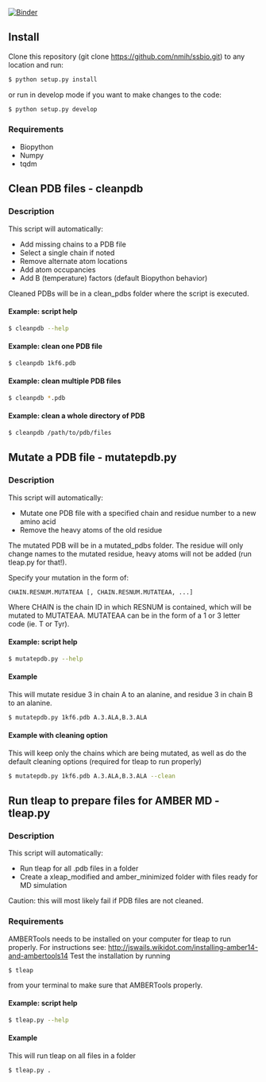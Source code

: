 [![Binder](http://mybinder.org/badge.svg)](http://mybinder.org/repo/nmih/ssbio)

## Install
Clone this repository (git clone https://github.com/nmih/ssbio.git) to any location and run:
```bash
$ python setup.py install
```
or run in develop mode if you want to make changes to the code:
```bash
$ python setup.py develop
```

### Requirements
* Biopython
* Numpy
* tqdm

## Clean PDB files - cleanpdb
### Description
This script will automatically:

* Add missing chains to a PDB file
* Select a single chain if noted
* Remove alternate atom locations
* Add atom occupancies
* Add B (temperature) factors (default Biopython behavior)

Cleaned PDBs will be in a clean_pdbs folder where the script is executed.
#### Example: script help
```bash
$ cleanpdb --help
```
#### Example: clean one PDB file
```bash
$ cleanpdb 1kf6.pdb
```
#### Example: clean multiple PDB files
```bash
$ cleanpdb *.pdb
```
#### Example: clean a whole directory of PDB
```bash
$ cleanpdb /path/to/pdb/files
```

## Mutate a PDB file - mutatepdb.py
### Description
This script will automatically:

* Mutate one PDB file with a specified chain and residue number to a new amino acid
* Remove the heavy atoms of the old residue

The mutated PDB will be in a mutated_pdbs folder. The residue will only change names to the mutated residue, heavy atoms will not be added (run tleap.py for that!).

Specify your mutation in the form of:
```
CHAIN.RESNUM.MUTATEAA [, CHAIN.RESNUM.MUTATEAA, ...]
```
Where CHAIN is the chain ID in which RESNUM is contained, which will be mutated to MUTATEAA. MUTATEAA can be in the form of a 1 or 3 letter code (ie. T or Tyr).
#### Example: script help
```bash
$ mutatepdb.py --help
```
#### Example
This will mutate residue 3 in chain A to an alanine, and residue 3 in chain B to an alanine.
```bash
$ mutatepdb.py 1kf6.pdb A.3.ALA,B.3.ALA
```
#### Example with cleaning option
This will keep only the chains which are being mutated, as well as do the default cleaning options (required for tleap to run properly)
```bash
$ mutatepdb.py 1kf6.pdb A.3.ALA,B.3.ALA --clean
```

## Run tleap to prepare files for AMBER MD - tleap.py
### Description
This script will automatically:

* Run tleap for all .pdb files in a folder
* Create a xleap_modified and amber_minimized folder with files ready for MD simulation

Caution: this will most likely fail if PDB files are not cleaned.
### Requirements
AMBERTools needs to be installed on your computer for tleap to run properly. For instructions see: http://jswails.wikidot.com/installing-amber14-and-ambertools14
Test the installation by running
```
$ tleap
```
from your terminal to make sure that AMBERTools properly.
#### Example: script help
```bash
$ tleap.py --help
```
#### Example
This will run tleap on all files in a folder
```bash
$ tleap.py .
```